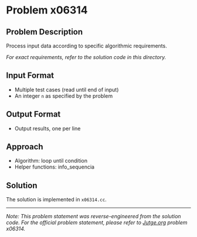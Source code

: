 # Problem x06314

## Problem Description

Process input data according to specific algorithmic requirements.

*For exact requirements, refer to the solution code in this directory.*

## Input Format

- Multiple test cases (read until end of input)
- An integer `n` as specified by the problem

## Output Format

- Output results, one per line

## Approach

- Algorithm: loop until condition
- Helper functions: info_sequencia

## Solution

The solution is implemented in `x06314.cc`.

---

*Note: This problem statement was reverse-engineered from the solution code. For the official problem statement, please refer to [Jutge.org](https://jutge.org/) problem x06314.*

